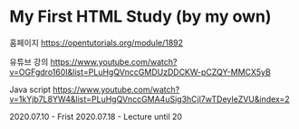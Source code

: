 # My First HTML Study (by my own)

홈페이지
https://opentutorials.org/module/1892

유튜브 강의
https://www.youtube.com/watch?v=OGFgdro160I&list=PLuHgQVnccGMDUzDDCKW-pCZQY-MMCX5yB

Java script
https://www.youtube.com/watch?v=1kYjb7L8YW4&list=PLuHgQVnccGMA4uSig3hCjl7wTDeyIeZVU&index=2

2020.07.10 - Frist
2020.07.18 - Lecture until 20
